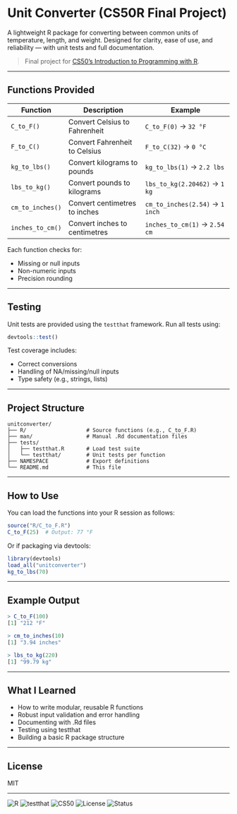# Unit Converter (CS50R Final Project)

A lightweight R package for converting between common units of temperature, length, and weight. Designed for clarity, ease of use, and reliability — with unit tests and full documentation.

> Final project for [CS50’s Introduction to Programming with R](https://cs50.harvard.edu/r/).

---

## Functions Provided

| Function       | Description                            | Example       |
|----------------|----------------------------------------|----------------|
| `C_to_F()`      | Convert Celsius to Fahrenheit          | `C_to_F(0)` → `32 °F` |
| `F_to_C()`      | Convert Fahrenheit to Celsius          | `F_to_C(32)` → `0 °C` |
| `kg_to_lbs()`   | Convert kilograms to pounds            | `kg_to_lbs(1)` → `2.2 lbs` |
| `lbs_to_kg()`   | Convert pounds to kilograms            | `lbs_to_kg(2.20462)` → `1 kg` |
| `cm_to_inches()`| Convert centimetres to inches          | `cm_to_inches(2.54)` → `1 inch` |
| `inches_to_cm()`| Convert inches to centimetres          | `inches_to_cm(1)` → `2.54 cm` |

Each function checks for:
- Missing or null inputs
- Non-numeric inputs
- Precision rounding

---

## Testing

Unit tests are provided using the `testthat` framework. Run all tests using:

```r
devtools::test()
```

Test coverage includes:
- Correct conversions
- Handling of NA/missing/null inputs
- Type safety (e.g., strings, lists)

---

## Project Structure
```
unitconverter/
├── R/                   # Source functions (e.g., C_to_F.R)
├── man/                 # Manual .Rd documentation files
├── tests/
│   ├── testthat.R       # Load test suite
│   └── testthat/        # Unit tests per function
├── NAMESPACE            # Export definitions
└── README.md            # This file
```

---

## How to Use

You can load the functions into your R session as follows:
```r
source("R/C_to_F.R")
C_to_F(25)  # Output: 77 °F
```

Or if packaging via devtools:
```r
library(devtools)
load_all("unitconverter")
kg_to_lbs(70)
```

---

## Example Output
```r
> C_to_F(100)
[1] "212 °F"

> cm_to_inches(10)
[1] "3.94 inches"

> lbs_to_kg(220)
[1] "99.79 kg"
```

---

## What I Learned
- How to write modular, reusable R functions
- Robust input validation and error handling
- Documenting with .Rd files
- Testing using testthat
- Building a basic R package structure


---

## License
MIT

---

![R](https://img.shields.io/badge/Made_with-R-276DC3)
![testthat](https://img.shields.io/badge/Tested_with-testthat-1f425f)
![CS50](https://img.shields.io/badge/CS50R-Project-red)
![License](https://img.shields.io/badge/License-MIT-green)
![Status](https://img.shields.io/badge/Status-Complete-brightgreen)

